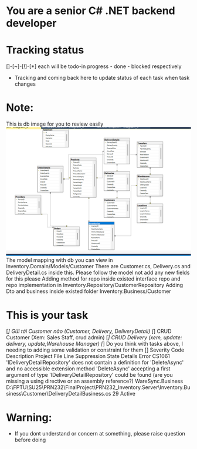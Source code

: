 # You are a senior C# .NET backend developer
# Tracking status 
[]-[~]-[!]-[*] each will be todo-in progress - done -  blocked respectively
- Tracking and coming back here to update status of each task when task changes
# Note:
This is db image for you to review easily  ![alt text](image.png)
The model mapping with db you can view in Inventory.Domain/Models/Customer
    There are Customer.cs, Delivery.cs and DeliveryDetail.cs inside this. Please follow the model not add any new fields for this please
Adding method for repo inside existed interface repo and repo implementation in Inventory.Repository/CustomerRepository
Adding Dto and business inside existed folder Inventory.Business/Customer
# This is your task
[*] Gửi tới Customer nào (Customer, Delivery, DeliveryDetail)
[*] CRUD Customer (Xem: Sales Staff, crud admin)
[*] CRUD Delivery (xem, update: delivery, update;Warehouse Manager) 
[*] Do you think with tasks above, I needing to adding some validation or constraint for them
[] Severity	Code	Description	Project	File	Line	Suppression State	Details
Error	CS1061	'IDeliveryDetailRepository' does not contain a definition for 'DeleteAsync' and no accessible extension method 'DeleteAsync' accepting a first argument of type 'IDeliveryDetailRepository' could be found (are you missing a using directive or an assembly reference?)	WareSync.Business	D:\FPTU\SU25\PRN232\FinalProject\PRN232_Inventory.Server\Inventory.Business\Customer\DeliveryDetailBusiness.cs	29	Active	






# Warning:
- If you dont understand or concern at something, please raise question before doing 
